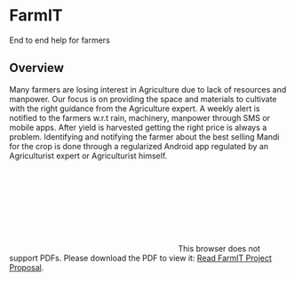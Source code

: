 # FarmIT
End to end help for farmers 

## Overview
Many farmers are losing interest in Agriculture due to lack of resources and manpower. Our focus is on providing the space and materials to cultivate with the right guidance from the Agriculture expert. A weekly alert is notified to the farmers w.r.t rain, machinery, manpower through SMS or mobile apps. After yield is harvested getting the right price is always a problem. Identifying and notifying the farmer about the best selling Mandi for the crop is done through a regularized Android app regulated by an Agriculturist expert or Agriculturist himself.

<object data="https://github.com/Sunhick/FarmIT/blob/master/docs/FarmIT_Project_Proposal.pdf" type="application/pdf" width="700px" height="700px">
    <embed src="https://github.com/Sunhick/FarmIT/blob/master/docs/FarmIT_Project_Proposal.pdf">
        This browser does not support PDFs. Please download the PDF to view it: <a href="https://github.com/Sunhick/FarmIT/blob/master/docs/FarmIT_Project_Proposal.pdf">Read FarmIT Project Proposal</a>.</p>
    </embed>
</object>
